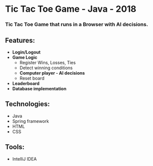 # Tic Tac Toe Game - Java - 2018
### Tic Tac Toe Game that runs in a Browser with AI decisions.

## Features: 
- **Login/Logout**
- **Game Logic**
	- Register Wins, Losses, Ties
	- Detect winning conditions
	- **Computer player - AI decisions**
	- Reset board
- **Leaderboard**
- **Database implementation**

## Technologies:
- Java
- Spring framework
- HTML
- CSS

## Tools:
- IntelliJ IDEA
